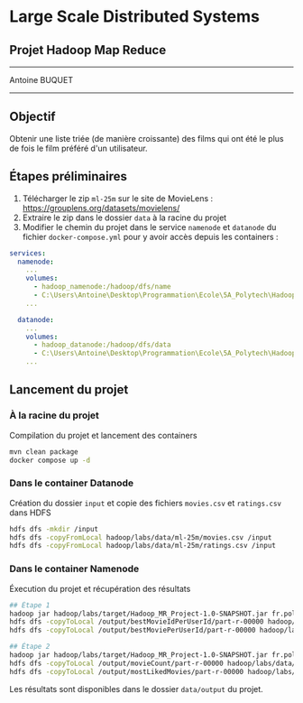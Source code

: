 # Large Scale Distributed Systems
## Projet Hadoop Map Reduce

---
Antoine BUQUET

---

## Objectif
Obtenir une liste triée (de manière croissante) des films qui ont été le plus de fois le film préféré d'un utilisateur.

## Étapes préliminaires
1. Télécharger le zip `ml-25m` sur le site de MovieLens : https://grouplens.org/datasets/movielens/
2. Extraire le zip dans le dossier `data` à la racine du projet
3. Modifier le chemin du projet dans le service `namenode` et `datanode` du fichier `docker-compose.yml` pour y avoir accès depuis les containers :
```yaml
services:
  namenode:
    ...
    volumes:
      - hadoop_namenode:/hadoop/dfs/name
      - C:\Users\Antoine\Desktop\Programmation\Ecole\5A_Polytech\Hadoop-MR-Project:/hadoop/labs # Cette ligne
    ...

  datanode:
    ...
    volumes:
      - hadoop_datanode:/hadoop/dfs/data
      - C:\Users\Antoine\Desktop\Programmation\Ecole\5A_Polytech\Hadoop-MR-Project:/hadoop/labs # Et cette ligne
    ...
```


## Lancement du projet

### À la racine du projet
Compilation du projet et lancement des containers
```bash
mvn clean package
docker compose up -d
```

### Dans le container Datanode
Création du dossier `input` et copie des fichiers `movies.csv` et `ratings.csv` dans HDFS
```bash
hdfs dfs -mkdir /input
hdfs dfs -copyFromLocal hadoop/labs/data/ml-25m/movies.csv /input
hdfs dfs -copyFromLocal hadoop/labs/data/ml-25m/ratings.csv /input
```

### Dans le container Namenode
Éxecution du projet et récupération des résultats
```bash
## Étape 1
hadoop jar hadoop/labs/target/Hadoop_MR_Project-1.0-SNAPSHOT.jar fr.polytech.hadoop.step1.BestMoviePerUserId
hdfs dfs -copyToLocal /output/bestMovieIdPerUserId/part-r-00000 hadoop/labs/data/output/bestMovieIdPerUserId.txt
hdfs dfs -copyToLocal /output/bestMoviePerUserId/part-r-00000 hadoop/labs/data/output/bestMoviePerUserId.txt

## Étape 2
hadoop jar hadoop/labs/target/Hadoop_MR_Project-1.0-SNAPSHOT.jar fr.polytech.hadoop.step2.MostLikedMovies
hdfs dfs -copyToLocal /output/movieCount/part-r-00000 hadoop/labs/data/output/movieCount.txt
hdfs dfs -copyToLocal /output/mostLikedMovies/part-r-00000 hadoop/labs/data/output/mostLikedMovies.txt
```

Les résultats sont disponibles dans le dossier `data/output` du projet.